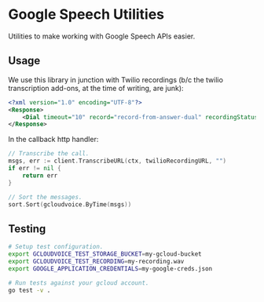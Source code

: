 # Google Speech Utilities

Utilities to make working with Google Speech APIs easier.

## Usage

We use this library in junction with Twilio recordings (b/c the twilio transcription add-ons, at the time of writing, are junk):

```xml
<?xml version="1.0" encoding="UTF-8"?>
<Response>
    <Dial timeout="10" record="record-from-answer-dual" recordingStatusCallback="https://my.service.com">415-123-4567</Dial>
</Response>
```

In the callback http handler:

```go
// Transcribe the call.
msgs, err := client.TranscribeURL(ctx, twilioRecordingURL, "")
if err != nil {
	return err
}

// Sort the messages.
sort.Sort(gcloudvoice.ByTime(msgs))
```

## Testing

```sh
# Setup test configuration.
export GCLOUDVOICE_TEST_STORAGE_BUCKET=my-gcloud-bucket
export GCLOUDVOICE_TEST_RECORDING=my-recording.wav
export GOOGLE_APPLICATION_CREDENTIALS=my-google-creds.json

# Run tests against your gcloud account.
go test -v .
```


